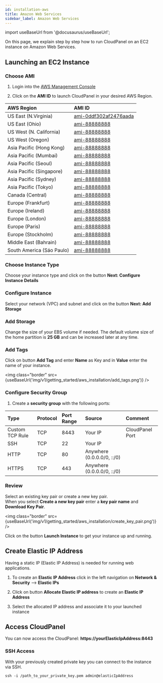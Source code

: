 ```yaml
---
id: installation-aws
title: Amazon Web Services
sidebar_label: Amazon Web Services
---
```


import useBaseUrl from '@docusaurus/useBaseUrl';

On this page, we explain step by step how to run CloudPanel on an EC2 instance on Amazon Web Services.

## Launching an EC2 Instance

### Choose AMI

1) Login into the [AWS Management Console](https://console.aws.amazon.com/ec2/) <br />

2) Click on the **AMI ID** to launch CloudPanel in your desired AWS Region.

| AWS Region|  AMI ID |
| :---  | :--- |
| US East (N.Virginia)      | [ami-0ddf302af2476aada](https://console.aws.amazon.com/ec2/v2/home?region=us-east-1#LaunchInstanceWizard:ami=ami-0ddf302af2476aada) |
| US East (Ohio)            | [ami-88888888](https://console.aws.amazon.com/ec2/v2/home?region=us-east-2#LaunchInstanceWizard:ami=ami-88888888) |
| US West (N. California)   | [ami-88888888](https://console.aws.amazon.com/ec2/v2/home?region=us-west-1#LaunchInstanceWizard:ami=ami-88888888) |
| US West (Oregon)          | [ami-88888888](https://console.aws.amazon.com/ec2/v2/home?region=us-west-2#LaunchInstanceWizard:ami=ami-88888888) |
| Asia Pacific (Hong Kong)  | [ami-88888888](https://console.aws.amazon.com/ec2/v2/home?region=ap-east-1#LaunchInstanceWizard:ami=ami-88888888) |
| Asia Pacific (Mumbai)     | [ami-88888888](https://console.aws.amazon.com/ec2/v2/home?region=ap-south-1#LaunchInstanceWizard:ami=ami-88888888) |
| Asia Pacific (Seoul)      | [ami-88888888](https://console.aws.amazon.com/ec2/v2/home?region=ap-northeast-1#LaunchInstanceWizard:ami=ami-88888888) |
| Asia Pacific (Singapore)  | [ami-88888888](https://console.aws.amazon.com/ec2/v2/home?region=ap-southeast-1#LaunchInstanceWizard:ami=ami-88888888) |
| Asia Pacific (Sydney)     | [ami-88888888](https://console.aws.amazon.com/ec2/v2/home?region=ap-southeast-2#LaunchInstanceWizard:ami=ami-88888888) |
| Asia Pacific (Tokyo)      | [ami-88888888](https://console.aws.amazon.com/ec2/v2/home?region=ap-northeast-1#LaunchInstanceWizard:ami=ami-88888888) |
| Canada (Central)          | [ami-88888888](https://console.aws.amazon.com/ec2/v2/home?region=ca-central-1#LaunchInstanceWizard:ami=ami-88888888) |
| Europe (Frankfurt)        | [ami-88888888](https://console.aws.amazon.com/ec2/v2/home?region=eu-central-1#LaunchInstanceWizard:ami=ami-88888888) |
| Europe (Ireland)          | [ami-88888888](https://console.aws.amazon.com/ec2/v2/home?region=eu-west-1#LaunchInstanceWizard:ami=ami-88888888) |
| Europe (London)           | [ami-88888888](https://console.aws.amazon.com/ec2/v2/home?region=eu-west-2#LaunchInstanceWizard:ami=ami-88888888) |
| Europe (Paris)            | [ami-88888888](https://console.aws.amazon.com/ec2/v2/home?region=eu-west-3#LaunchInstanceWizard:ami=ami-88888888) |
| Europe (Stockholm)        | [ami-88888888](https://console.aws.amazon.com/ec2/v2/home?region=eu-north-1#LaunchInstanceWizard:ami=ami-88888888) |
| Middle East (Bahrain)     | [ami-88888888](https://console.aws.amazon.com/ec2/v2/home?region=me-south-1#LaunchInstanceWizard:ami=ami-88888888) |
| South America (Sáo Paulo) | [ami-88888888](https://console.aws.amazon.com/ec2/v2/home?region=sa-east-1#LaunchInstanceWizard:ami=ami-88888888) |

### Choose Instance Type

Choose your instance type and click on the button **Next: Configure Instance Details** 

### Configure Instance 

Select your network (VPC) and subnet and click on the button **Next: Add Storage**

### Add Storage

Change the size of your EBS volume if needed. The default volume size of the home partition is **25 GB** and can be increased later at any time.

### Add Tags

Click on button **Add Tag** and enter **Name** as Key and in **Value** enter the name of your instance.

<img class="border" src={useBaseUrl('img/v1/getting_started/aws_installation/add_tags.png')} />

### Configure Security Group

1) Create a **security group** with the following ports:

| Type | Protocol | Port Range  | Source  | Comment         |
| :--- | :---     | :---        |  :---   | :---            |
| Custom TCP Rule | TCP | 8443 | Your IP | CloudPanel Port  |
| SSH             | TCP | 22   | Your IP |                  |
| HTTP            | TCP | 80   | Anywhere (0.0.0.0/0, ::/0) ||
| HTTPS           | TCP | 443  | Anywhere (0.0.0.0/0, ::/0) ||

### Review

Select an existing key pair or create a new key pair. <br />
When you select **Create a new key pair** enter a **key pair name** and **Download Key Pair**.

<img class="border" src={useBaseUrl('img/v1/getting_started/aws_installation/create_key_pair.png')} />

Click on the button **Launch Instance** to get your instance up and running.

## Create Elastic IP Address

Having a static IP (Elastic IP Address) is needed for running web applications. <br />

1) To create an **Elastic IP Address** click in the left navigation on **Network & Security** --> **Elastic IPs**

2) Click on button **Allocate Elastic IP address** to create an **Elastic IP Address**

3) Select the allocated IP address and associate it to your launched instance

## Access CloudPanel

You can now access the CloudPanel: **https://yourElasticIpAddress:8443**

### SSH Access

With your previously created private key you can connect to the instance via SSH.

```
ssh -i /path_to_your_private_key.pem admin@elasticIpAddress
```
